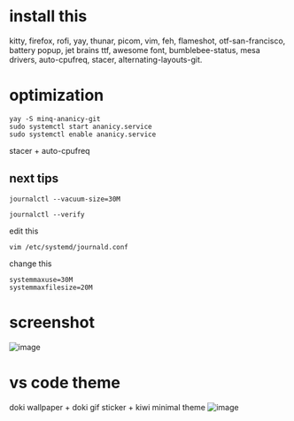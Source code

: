 # install this 
kitty,
firefox, 
rofi, 
yay, 
thunar, 
picom,
vim,
feh,
flameshot,
otf-san-francisco,
battery popup,
jet brains ttf, 
awesome font,
bumblebee-status,
mesa drivers,
auto-cpufreq,
stacer,
alternating-layouts-git.

# optimization 
```
yay -S minq-ananicy-git
sudo systemctl start ananicy.service
sudo systemctl enable ananicy.service

```
stacer + auto-cpufreq
## next tips
```
journalctl --vacuum-size=30M  

journalctl --verify
```
edit this
```
vim /etc/systemd/journald.conf
```
change this 
```
systemmaxuse=30M
systemmaxfilesize=20M
```
# screenshot
![image](https://github.com/user-attachments/assets/c7a03d1e-da75-4e20-9f16-c3299a5bc8ef)
# vs code theme 
doki wallpaper + doki gif sticker + kiwi minimal theme
![image](https://github.com/user-attachments/assets/a16d98ba-7a06-40ae-b494-c0f0f2b30047)

